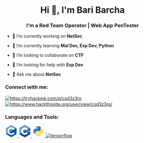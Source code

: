 <h1 align="center">Hi 👋, I'm Bari Barcha</h1>
<h3 align="center">I'm a Red Team Operator | Web App PenTester</h3>

- 🔭 I’m currently working on **NetSec**

- 🌱 I’m currently learning **Mal Dev, Exp Dev, Python**

- 👯 I’m looking to collaborate on **CTF**

- 🤝 I’m looking for help with **Exp Dev**

- 💬 Ask me about **NetSec**

<h3 align="left">Connect with me:</h3>
<p align="left">
<a href="https://tryhackme.com/p/cod3z3ro" target="blank"><img align="center" src="https://tryhackme.com/img/favicon.png" alt="https://tryhackme.com/p/cod3z3ro" height="30" width="40" /></a>
<a href="https://www.hackthissite.org/user/view/cod3z3ro/" target="blank"><img align="center" src="https://tryhackme.com/p/cod3z3ro" alt="https://www.hackthissite.org/user/view/cod3z3ro/" height="30" width="40" /></a>
</p>

<h3 align="left">Languages and Tools:</h3>
<p align="left"> <a href="https://www.cprogramming.com/" target="_blank" rel="noreferrer"> <img src="https://raw.githubusercontent.com/devicons/devicon/master/icons/c/c-original.svg" alt="c" width="40" height="40"/> </a> <a href="https://www.w3schools.com/cpp/" target="_blank" rel="noreferrer"> <img src="https://raw.githubusercontent.com/devicons/devicon/master/icons/cplusplus/cplusplus-original.svg" alt="cplusplus" width="40" height="40"/> </a> <a href="https://www.python.org" target="_blank" rel="noreferrer"> <img src="https://raw.githubusercontent.com/devicons/devicon/master/icons/python/python-original.svg" alt="python" width="40" height="40"/> </a> <a href="https://www.tensorflow.org" target="_blank" rel="noreferrer"> <img src="https://www.vectorlogo.zone/logos/tensorflow/tensorflow-icon.svg" alt="tensorflow" width="40" height="40"/> </a> </p>

